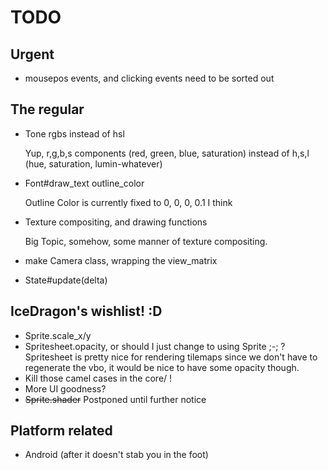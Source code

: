 TODO
====

## Urgent

* mousepos events, and clicking events need to be sorted out

## The regular
* Tone rgbs instead of hsl

  Yup, r,g,b,s components (red, green, blue, saturation)
  instead of h,s,l (hue, saturation, lumin-whatever)

* Font#draw_text outline_color

  Outline Color is currently fixed to 0, 0, 0, 0.1 I think

* Texture compositing, and drawing functions

  Big Topic, somehow, some manner of texture compositing.

* make Camera class, wrapping the view_matrix

* State#update(delta)

## IceDragon's wishlist! :D
* Sprite.scale_x/y
* Spritesheet.opacity, or should I just change to using Sprite ;-; ?
  Spritesheet is pretty nice for rendering tilemaps since we don't have to
  regenerate the vbo, it would be nice to have some opacity though.
* Kill those camel cases in the core/ !
* More UI goodness?
* ~~Sprite.shader~~ Postponed until further notice


## Platform related
- Android (after it doesn't stab you in the foot)